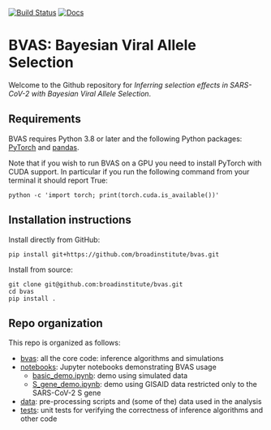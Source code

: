 [![Build Status](https://github.com/broadinstitute/bvas/workflows/CI/badge.svg)](https://github.com/broadinstitute/bvas/actions)
[![Docs](https://img.shields.io/badge/api-docs-blue)](https://broadinstitute.github.io/bvas/)


# BVAS: Bayesian Viral Allele Selection 

Welcome to the Github repository for *Inferring selection effects in SARS-CoV-2 with Bayesian Viral Allele Selection*.


## Requirements

BVAS requires Python 3.8 or later and the following Python packages: [PyTorch](https://pytorch.org/) and [pandas](https://pandas.pydata.org/).

Note that if you wish to run BVAS on a GPU you need to install PyTorch with CUDA support.
In particular if you run the following command from your terminal it should report True:
```
python -c 'import torch; print(torch.cuda.is_available())'
```


## Installation instructions

Install directly from GitHub:

```pip install git+https://github.com/broadinstitute/bvas.git```

Install from source:
```
git clone git@github.com:broadinstitute/bvas.git
cd bvas 
pip install .
```

## Repo organization 

This repo is organized as follows:
 - [bvas](bvas/): all the core code: inference algorithms and simulations
 - [notebooks](notebooks/): Jupyter notebooks demonstrating BVAS usage
   - [basic_demo.ipynb](notebooks/basic_demo.ipynb): demo using simulated data 
   - [S_gene_demo.ipynb](notebooks/S_gene_demo.ipynb): demo using GISAID data restricted only to the SARS-CoV-2 S gene
 - [data](data/): pre-processing scripts and (some of the) data used in the analysis
 - [tests](tests/): unit tests for verifying the correctness of inference algorithms and other code
